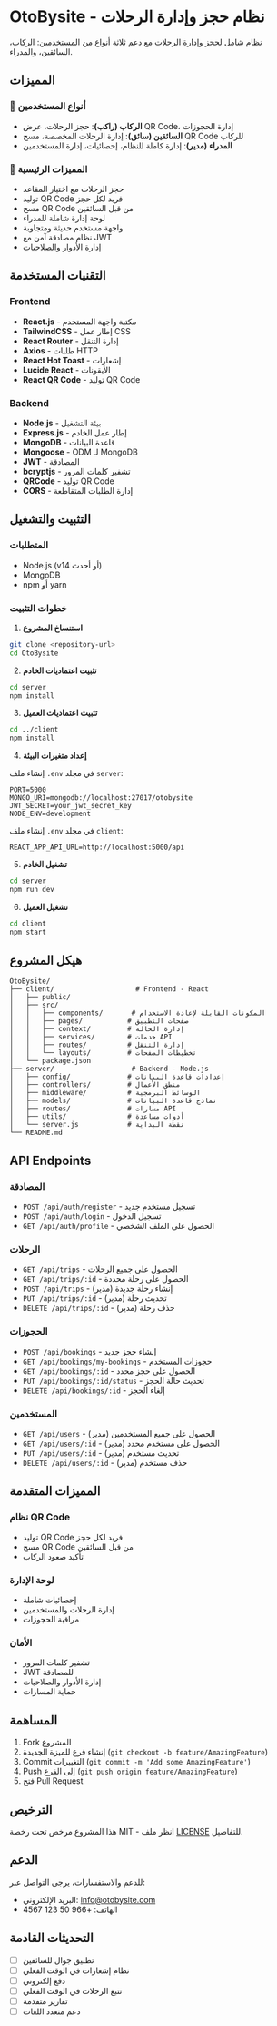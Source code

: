 # OtoBysite - نظام حجز وإدارة الرحلات

نظام شامل لحجز وإدارة الرحلات مع دعم ثلاثة أنواع من المستخدمين: الركاب، السائقين، والمدراء.

## المميزات

### 👥 أنواع المستخدمين
- **الركاب (راكب)**: حجز الرحلات، عرض QR Code، إدارة الحجوزات
- **السائقين (سائق)**: إدارة الرحلات المخصصة، مسح QR Code للركاب
- **المدراء (مدير)**: إدارة كاملة للنظام، إحصائيات، إدارة المستخدمين

### 🚌 المميزات الرئيسية
- حجز الرحلات مع اختيار المقاعد
- توليد QR Code فريد لكل حجز
- مسح QR Code من قبل السائقين
- لوحة إدارة شاملة للمدراء
- واجهة مستخدم حديثة ومتجاوبة
- نظام مصادقة آمن مع JWT
- إدارة الأدوار والصلاحيات

## التقنيات المستخدمة

### Frontend
- **React.js** - مكتبة واجهة المستخدم
- **TailwindCSS** - إطار عمل CSS
- **React Router** - إدارة التنقل
- **Axios** - طلبات HTTP
- **React Hot Toast** - إشعارات
- **Lucide React** - الأيقونات
- **React QR Code** - توليد QR Code

### Backend
- **Node.js** - بيئة التشغيل
- **Express.js** - إطار عمل الخادم
- **MongoDB** - قاعدة البيانات
- **Mongoose** - ODM لـ MongoDB
- **JWT** - المصادقة
- **bcryptjs** - تشفير كلمات المرور
- **QRCode** - توليد QR Code
- **CORS** - إدارة الطلبات المتقاطعة

## التثبيت والتشغيل

### المتطلبات
- Node.js (v14 أو أحدث)
- MongoDB
- npm أو yarn

### خطوات التثبيت

1. **استنساخ المشروع**
```bash
git clone <repository-url>
cd OtoBysite
```

2. **تثبيت اعتماديات الخادم**
```bash
cd server
npm install
```

3. **تثبيت اعتماديات العميل**
```bash
cd ../client
npm install
```

4. **إعداد متغيرات البيئة**

إنشاء ملف `.env` في مجلد `server`:
```env
PORT=5000
MONGO_URI=mongodb://localhost:27017/otobysite
JWT_SECRET=your_jwt_secret_key
NODE_ENV=development
```

إنشاء ملف `.env` في مجلد `client`:
```env
REACT_APP_API_URL=http://localhost:5000/api
```

5. **تشغيل الخادم**
```bash
cd server
npm run dev
```

6. **تشغيل العميل**
```bash
cd client
npm start
```

## هيكل المشروع

```
OtoBysite/
├── client/                    # Frontend - React
│   ├── public/
│   ├── src/
│   │   ├── components/       # المكونات القابلة لإعادة الاستخدام
│   │   ├── pages/           # صفحات التطبيق
│   │   ├── context/         # إدارة الحالة
│   │   ├── services/        # خدمات API
│   │   ├── routes/          # إدارة التنقل
│   │   └── layouts/         # تخطيطات الصفحات
│   └── package.json
├── server/                   # Backend - Node.js
│   ├── config/              # إعدادات قاعدة البيانات
│   ├── controllers/         # منطق الأعمال
│   ├── middleware/          # الوسائط البرمجية
│   ├── models/              # نماذج قاعدة البيانات
│   ├── routes/              # مسارات API
│   ├── utils/               # أدوات مساعدة
│   └── server.js            # نقطة البداية
└── README.md
```

## API Endpoints

### المصادقة
- `POST /api/auth/register` - تسجيل مستخدم جديد
- `POST /api/auth/login` - تسجيل الدخول
- `GET /api/auth/profile` - الحصول على الملف الشخصي

### الرحلات
- `GET /api/trips` - الحصول على جميع الرحلات
- `GET /api/trips/:id` - الحصول على رحلة محددة
- `POST /api/trips` - إنشاء رحلة جديدة (مدير)
- `PUT /api/trips/:id` - تحديث رحلة (مدير)
- `DELETE /api/trips/:id` - حذف رحلة (مدير)

### الحجوزات
- `POST /api/bookings` - إنشاء حجز جديد
- `GET /api/bookings/my-bookings` - حجوزات المستخدم
- `GET /api/bookings/:id` - الحصول على حجز محدد
- `PUT /api/bookings/:id/status` - تحديث حالة الحجز
- `DELETE /api/bookings/:id` - إلغاء الحجز

### المستخدمين
- `GET /api/users` - الحصول على جميع المستخدمين (مدير)
- `GET /api/users/:id` - الحصول على مستخدم محدد (مدير)
- `PUT /api/users/:id` - تحديث مستخدم (مدير)
- `DELETE /api/users/:id` - حذف مستخدم (مدير)

## المميزات المتقدمة

### نظام QR Code
- توليد QR Code فريد لكل حجز
- مسح QR Code من قبل السائقين
- تأكيد صعود الركاب

### لوحة الإدارة
- إحصائيات شاملة
- إدارة الرحلات والمستخدمين
- مراقبة الحجوزات

### الأمان
- تشفير كلمات المرور
- JWT للمصادقة
- إدارة الأدوار والصلاحيات
- حماية المسارات

## المساهمة

1. Fork المشروع
2. إنشاء فرع للميزة الجديدة (`git checkout -b feature/AmazingFeature`)
3. Commit التغييرات (`git commit -m 'Add some AmazingFeature'`)
4. Push إلى الفرع (`git push origin feature/AmazingFeature`)
5. فتح Pull Request

## الترخيص

هذا المشروع مرخص تحت رخصة MIT - انظر ملف [LICENSE](LICENSE) للتفاصيل.

## الدعم

للدعم والاستفسارات، يرجى التواصل عبر:
- البريد الإلكتروني: info@otobysite.com
- الهاتف: +966 50 123 4567

## التحديثات القادمة

- [ ] تطبيق جوال للسائقين
- [ ] نظام إشعارات في الوقت الفعلي
- [ ] دفع إلكتروني
- [ ] تتبع الرحلات في الوقت الفعلي
- [ ] تقارير متقدمة
- [ ] دعم متعدد اللغات